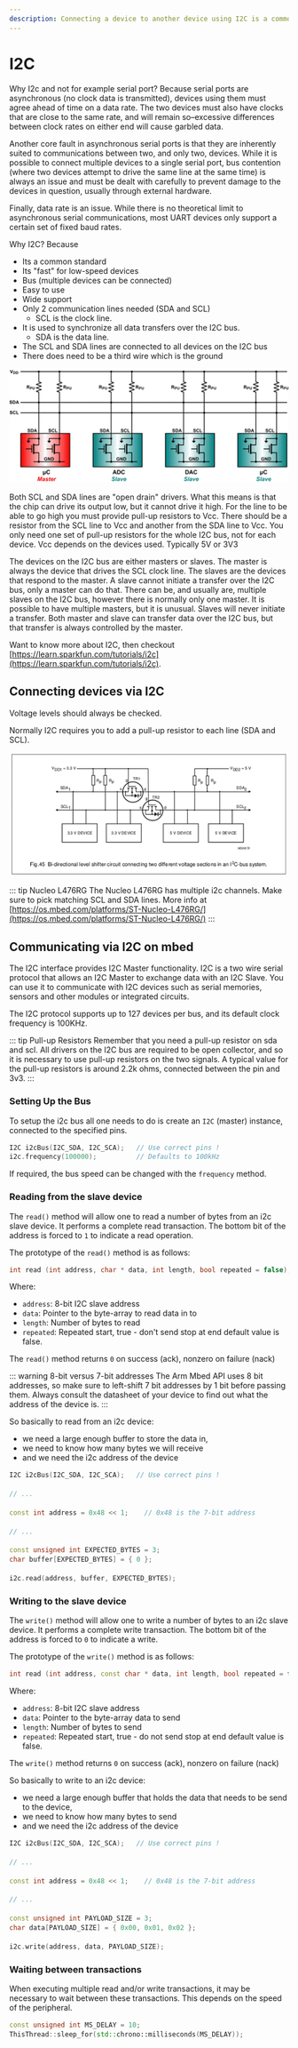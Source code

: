 ```yaml
---
description: Connecting a device to another device using I2C is a common practice. This chapter introduces the basics.
---
```


# I2C

Why I2c and not for example serial port? Because serial ports are asynchronous (no clock data is transmitted), devices using them must agree ahead of time on a data rate. The two devices must also have clocks that are close to the same rate, and will remain so–excessive differences between clock rates on either end will cause garbled data.

Another core fault in asynchronous serial ports is that they are inherently suited to communications between two, and only two, devices. While it is possible to connect multiple devices to a single serial port, bus contention (where two devices attempt to drive the same line at the same time) is always an issue and must be dealt with carefully to prevent damage to the devices in question, usually through external hardware.

Finally, data rate is an issue. While there is no theoretical limit to asynchronous serial communications, most UART devices only support a certain set of fixed baud rates.

Why I2C? Because

* Its a common standard
* Its "fast" for low-speed devices
* Bus (multiple devices can be connected)
* Easy to use
* Wide support
* Only 2 communication lines needed (SDA and SCL)
  * SCL is the clock line.
* It is used to synchronize all data transfers over the I2C bus.
  * SDA is the data line.
* The SCL and SDA lines are connected to all devices on the I2C bus
* There does need to be a third wire which is the ground

![I2C Bus](./img/bus.gif)

Both SCL and SDA lines are "open drain" drivers. What this means is that the chip can drive its output low, but it cannot drive it high. For the line to be able to go high you must provide pull-up resistors to Vcc. There should be a resistor from the SCL line to Vcc and another from the SDA line to Vcc. You only need one set of pull-up resistors for the whole I2C bus, not for each device. Vcc depends on the devices used. Typically 5V or 3V3

The devices on the I2C bus are either masters or slaves. The master is always the device that drives the SCL clock line. The slaves are the devices that respond to the master. A slave cannot initiate a transfer over the I2C bus, only a master can do that. There can be, and usually are, multiple slaves on the I2C bus, however there is normally only one master. It is possible to have multiple masters, but it is unusual. Slaves will never initiate a transfer. Both master and slave can transfer data over the I2C bus, but that transfer is always controlled by the master.

Want to know more about I2C, then checkout [https://learn.sparkfun.com/tutorials/i2c](https://learn.sparkfun.com/tutorials/i2c).

## Connecting devices via I2C

Voltage levels should always be checked.

Normally I2C requires you to add a pull-up resistor to each line (SDA and SCL).

![Bidirectional Level Shifter](./img/bidirectional_level_shifter.png)

::: tip Nucleo L476RG
The Nucleo L476RG has multiple i2c channels. Make sure to pick matching SCL and SDA lines. More info at [https://os.mbed.com/platforms/ST-Nucleo-L476RG/](https://os.mbed.com/platforms/ST-Nucleo-L476RG/)
:::

## Communicating via I2C on mbed

The I2C interface provides I2C Master functionality. I2C is a two wire serial protocol that allows an I2C Master to exchange data with an I2C Slave. You can use it to communicate with I2C devices such as serial memories, sensors and other modules or integrated circuits.

The I2C protocol supports up to 127 devices per bus, and its default clock frequency is 100KHz.

::: tip Pull-up Resistors
Remember that you need a pull-up resistor on sda and scl. All drivers on the I2C bus are required to be open collector, and so it is necessary to use pull-up resistors on the two signals. A typical value for the pull-up resistors is around 2.2k ohms, connected between the pin and 3v3.
:::

### Setting Up the Bus

To setup the i2c bus all one needs to do is create an `I2C` (master) instance, connected to the specified pins.

```cpp
I2C i2cBus(I2C_SDA, I2C_SCA);   // Use correct pins !
i2c.frequency(100000);          // Defaults to 100kHz
```

If required, the bus speed can be changed with the `frequency` method.

### Reading from the slave device

The `read()` method will allow one to read a number of bytes from an i2c slave device. It performs a complete read transaction. The bottom bit of the address is forced to `1` to indicate a read operation.

The prototype of the `read()` method is as follows:

```cpp
int read (int address, char * data, int length, bool repeated = false);
```

Where:

* `address`: 8-bit I2C slave address
* `data`: Pointer to the byte-array to read data in to
* `length`: Number of bytes to read
* `repeated`: Repeated start, true - don't send stop at end default value is false.

The `read()` method returns `0` on success (ack), nonzero on failure (nack)

::: warning 8-bit versus 7-bit addresses
The Arm Mbed API uses 8 bit addresses, so make sure to left-shift 7 bit addresses by 1 bit before passing them. Always consult the datasheet of your device to find out what the address of the device is.
:::

So basically to read from an i2c device:

* we need a large enough buffer to store the data in,
* we need to know how many bytes we will receive
* and we need the i2c address of the device

```cpp
I2C i2cBus(I2C_SDA, I2C_SCA);   // Use correct pins !

// ...

const int address = 0x48 << 1;    // 0x48 is the 7-bit address

// ...

const unsigned int EXPECTED_BYTES = 3;
char buffer[EXPECTED_BYTES] = { 0 };

i2c.read(address, buffer, EXPECTED_BYTES);
```

### Writing to the slave device

The `write()` method will allow one to write a number of bytes to an i2c slave device. It performs a complete write transaction. The bottom bit of the address is forced to `0` to indicate a write.

The prototype of the `write()` method is as follows:

```cpp
int read (int address, const char * data, int length, bool repeated = false);
```

Where:

* `address`: 8-bit I2C slave address
* `data`: Pointer to the byte-array data to send
* `length`: Number of bytes to send
* `repeated`: Repeated start, true - do not send stop at end default value is false.

The `write()` method returns `0` on success (ack), nonzero on failure (nack)

So basically to write to an i2c device:

* we need a large enough buffer that holds the data that needs to be send to the device,
* we need to know how many bytes to send
* and we need the i2c address of the device

```cpp
I2C i2cBus(I2C_SDA, I2C_SCA);   // Use correct pins !

// ...

const int address = 0x48 << 1;    // 0x48 is the 7-bit address

// ...

const unsigned int PAYLOAD_SIZE = 3;
char data[PAYLOAD_SIZE] = { 0x00, 0x01, 0x02 };

i2c.write(address, data, PAYLOAD_SIZE);
```

### Waiting between transactions

When executing multiple read and/or write transactions, it may be necessary to wait between these transactions. This depends on the speed of the peripheral.

```cpp
const unsigned int MS_DELAY = 10;
ThisThread::sleep_for(std::chrono::milliseconds(MS_DELAY));
```

<!-- More info -->
<!-- https://www.analog.com/en/technical-articles/i2c-primer-what-is-i2c-part-1.html# -->
